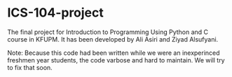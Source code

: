 # ICS-104-project
The final project for Introduction to Programming Using Python and C course in KFUPM. It has been developed by Ali Asiri and Ziyad Alsufyani.

Note: Because this code had been written while we were an inexperinced freshmen year students, the code varbose and hard to maintain.
We will try to fix that soon.
